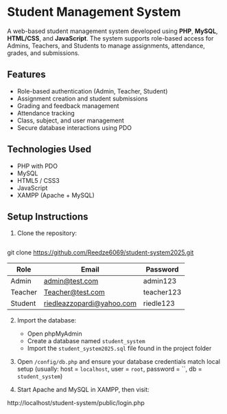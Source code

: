 # Student Management System

A web-based student management system developed using **PHP**, **MySQL**, **HTML/CSS**, and **JavaScript**. The system supports role-based access for Admins, Teachers, and Students to manage assignments, attendance, grades, and submissions.

## Features

- Role-based authentication (Admin, Teacher, Student)
- Assignment creation and student submissions
- Grading and feedback management
- Attendance tracking
- Class, subject, and user management
- Secure database interactions using PDO

## Technologies Used

- PHP with PDO
- MySQL
- HTML5 / CSS3
- JavaScript
- XAMPP (Apache + MySQL)

## Setup Instructions

1. Clone the repository:
   ```bash
git clone https://github.com/Reedze6069/student-system2025.git


| Role    | Email                                               | Password   |
| ------- | --------------------------------------------------- | ---------- |
| Admin   | admin@test.com | admin123   |
| Teacher | Teacher@test.com| teacher123 |
| Student | riedleazzopardi@yahoo.com | riedle123 |


2. Import the database:
   - Open phpMyAdmin
   - Create a database named `student_system`
   - Import the `student_system2025.sql` file found in the project folder

3. Open `/config/db.php` and ensure your database credentials match  local setup (usually:
   host = `localhost`, user = `root`, password = ``, db = `student_system`)
   
4. Start Apache and MySQL in XAMPP, then visit:

http://localhost/student-system/public/login.php
